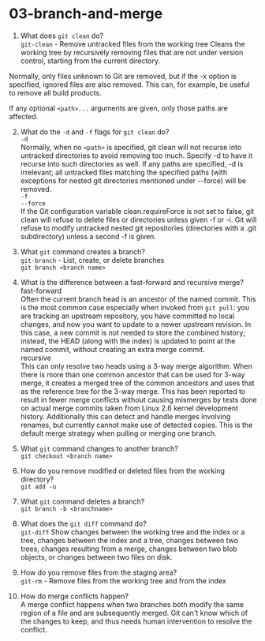 # 03-branch-and-merge

1. What does `git clean` do? <br>
`git-clean` - Remove untracked files from the working tree
Cleans the working tree by recursively removing files that are not under version control, starting from the current directory.<br>

Normally, only files unknown to Git are removed, but if the -x option is specified, ignored files are also removed. This can, for example, be useful to remove all build products.<br>

If any optional `<path>...` arguments are given, only those paths are affected.<br>

2. What do the `-d` and `-f` flags for `git clean` do?<br>
`-d` <br>
Normally, when no `<path>` is specified, git clean will not recurse into untracked directories to avoid removing too much. Specify -d to have it recurse into such directories as well. If any paths are specified, -d is irrelevant; all untracked files matching the specified paths (with exceptions for nested git directories mentioned under --force) will be removed.<br>
`-f`<br>
`--force`<br>
If the Git configuration variable clean.requireForce is not set to false, git clean will refuse to delete files or directories unless given -f or -i. Git will refuse to modify untracked nested git repositories (directories with a .git subdirectory) unless a second -f is given.<br>

3. What `git` command creates a branch?<br>
`git-branch` - List, create, or delete branches<br>
`git branch <branch name>`<br>

4. What is the difference between a fast-forward and recursive merge?<br>
fast-forward<br>
Often the current branch head is an ancestor of the named commit. This is the most common case especially when invoked from `git pull`: you are tracking an upstream repository, you have committed no local changes, and now you want to update to a newer upstream revision. In this case, a new commit is not needed to store the combined history; instead, the HEAD (along with the index) is updated to point at the named commit, without creating an extra merge commit.<br>
recursive <br>
This can only resolve two heads using a 3-way merge algorithm. When there is more than one common ancestor that can be used for 3-way merge, it creates a merged tree of the common ancestors and uses that as the reference tree for the 3-way merge. This has been reported to result in fewer merge conflicts without causing mismerges by tests done on actual merge commits taken from Linux 2.6 kernel development history. Additionally this can detect and handle merges involving renames, but currently cannot make use of detected copies. This is the default merge strategy when pulling or merging one branch.<br>

5. What `git` command changes to another branch?<br>
`git checkout <branch name>`<br>

6. How do you remove modified or deleted files from the working directory?<br>
`git add -u` <br>

7. What `git` command deletes a branch?<br>
`git branch -b <branchname>`<br>

8. What does the `git diff` command do?<br>
`git-diff` Show changes between the working tree and the index or a tree, changes between the index and a tree, changes between two trees, changes resulting from a merge, changes between two blob objects, or changes between two files on disk. <br>

9. How do you remove files from the staging area?<br>
`git-rm` - Remove files from the working tree and from the index <br>

10. How do merge conflicts happen? <br>
A merge conflict happens when two branches both modify the same region of a file and are subsequently merged. Git can't know which of the changes to keep, and thus needs human intervention to resolve the conflict.<br>